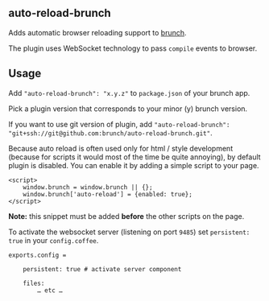 ## auto-reload-brunch
Adds automatic browser reloading support to
[brunch](http://brunch.io).

The plugin uses WebSocket technology to pass `compile` events to browser.

## Usage
Add `"auto-reload-brunch": "x.y.z"` to `package.json` of your brunch app.

Pick a plugin version that corresponds to your minor (y) brunch version.

If you want to use git version of plugin, add
`"auto-reload-brunch": "git+ssh://git@github.com:brunch/auto-reload-brunch.git"`.

Because auto reload is often used only for html / style development
(because for scripts it would most of the time be quite annoying),
by default plugin is disabled. You can enable it by adding a simple script
to your page.


	<script>
  		window.brunch = window.brunch || {};
  		window.brunch['auto-reload'] = {enabled: true};
	</script>

**Note:** this snippet must be added **before** the other scripts on the page.

To activate the websocket server (listening on port `9485`) set `persistent: true` in your `config.coffee`.

	

	exports.config =

  		persistent: true # activate server component

  		files:  		     		
			… etc …